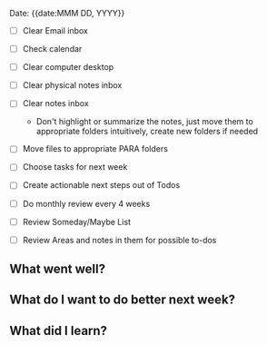 

Date: {{date:MMM DD, YYYY}}

- [ ] Clear Email inbox
- [ ] Check calendar
- [ ] Clear computer desktop
- [ ] Clear physical notes inbox
- [ ] Clear notes inbox
	- Don't highlight or summarize the notes, just move them to appropriate folders intuitively, create new folders if needed
- [ ] Move files to appropriate PARA folders
- [ ] Choose tasks for next week
- [ ] Create actionable next steps out of Todos
- [ ] Do monthly review every 4 weeks
- [ ] Review Someday/Maybe List
- [ ] Review Areas and notes in them for possible to-dos


## What went well?

## What do I want to do better next week?

## What did I learn?